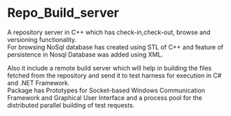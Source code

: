 # Repo_Build_server
A repository server in C++ which has check-in,check-out, browse and versioning functionality.  
For browsing NoSql database has created using STL of C++ and feature of persistence in Nosql Database was added using XML.  

Also it include a remote build server which will help in building the files fetched from the repository and send it to test harness for execution in C# and .NET Framework.  
Package has Prototypes for Socket-based Windows Communication Framework and Graphical User Interface and a process pool for the distributed parallel building of test requests.

